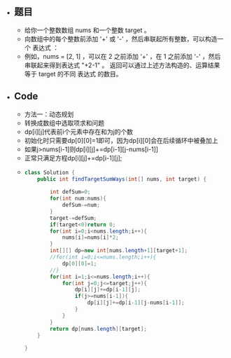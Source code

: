 - ## 题目
	- 给你一个整数数组 nums 和一个整数 target 。
	- 向数组中的每个整数前添加 '+' 或 '-' ，然后串联起所有整数，可以构造一个 表达式 ：
	- 例如，nums = [2, 1] ，可以在 2 之前添加 '+' ，在 1 之前添加 '-' ，然后串联起来得到表达式 "+2-1" 。
	  返回可以通过上述方法构造的、运算结果等于 target 的不同 表达式 的数目。
- ## Code
	- 方法一：动态规划
	- 转换成数组中选取项求和问题
	- dp[i][j]代表前i个元素中存在和为j的个数
	- 初始化时只需要dp[0][0]=1即可，因为dp[i][0]会在后续循环中被叠加上
	- 如果j>nums[i-1]则dp[i][j]+=dp[i-1][j-nums[i-1]]
	- 正常只满足方程dp[i][j]+=dp[i-1][j];
	- ```java
	  class Solution {
	      public int findTargetSumWays(int[] nums, int target) {
	          
	          int defSum=0;
	          for(int num:nums){
	              defSum-=num;
	          }
	          target-=defSum;
	          if(target<0)return 0;
	          for(int i=0;i<nums.length;i++){
	              nums[i]=nums[i]*2;
	          }
	          int[][] dp=new int[nums.length+1][target+1];
	          //for(int i=0;i<=nums.length;i++){
	              dp[0][0]=1;
	          //}
	          for(int i=1;i<=nums.length;i++){
	              for(int j=0;j<=target;j++){
	                  dp[i][j]+=dp[i-1][j];
	                  if(j>=nums[i-1]){
	                      dp[i][j]+=dp[i-1][j-nums[i-1]];
	                  }
	              }
	          }
	          return dp[nums.length][target];
	      }
	      
	  }
	  ```